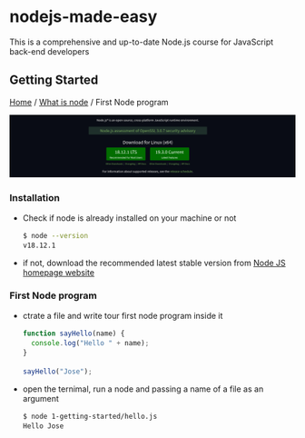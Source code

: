 # nodejs-made-easy

This is a comprehensive and up-to-date Node.js course for JavaScript back-end developers

## Getting Started

[Home](../README.md) / [What is node](./what-is-node.md) / First Node program

![Picture](../images/node-download.png)

### Installation

- Check if node is already installed on your machine or not

  ```sh
  $ node --version
  v18.12.1
  ```

- if not, download the recommended latest stable version from [Node JS homepage website](https://nodejs.org/en/)

### First Node program

- ctrate a file and write tour first node program inside it

  ```js
  function sayHello(name) {
    console.log("Hello " + name);
  }

  sayHello("Jose");
  ```

- open the ternimal, run a node and passing a name of a file as an argument

  ```zsh
  $ node 1-getting-started/hello.js
  Hello Jose
  ```
